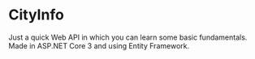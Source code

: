 # CityInfo

Just a quick Web API in which you can learn some basic fundamentals.
Made in ASP.NET Core 3 and using Entity Framework.
